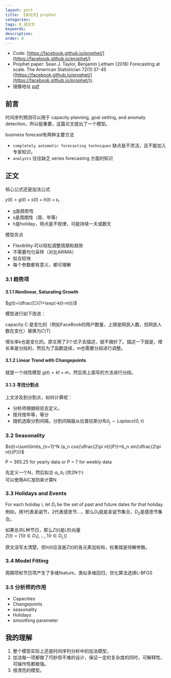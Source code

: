 ```yaml
---
layout: post
title: 【读论文】prophet
categories:
tags: 0_读论文
keywords:
description:
order: 0
---
```


- Code: [https://facebook.github.io/prophet/](https://facebook.github.io/prophet/)
- Prophet paper: Sean J. Taylor, Benjamin Letham (2018) Forecasting at scale. The American Statistician 72(1):37-45 ([https://facebook.github.io/prophet/](https://facebook.github.io/prophet/)).
- 镜像地址 [pdf](/pictures_for_blog/papers/papers/Forecasting%20at%20Scale.pdf)

## 前言
时间序列预测可以用于 capacity planning, goal setting, and anomaly detection，所以挺重要，这篇论文提出了一个模型。

business forecast有两种主要方法
- `completely automatic forecasting techniques` 缺点是不灵活，且不能加入专家知识。
- `analysts` 往往缺乏 series forecasting 方面的知识

## 正文

核心公式还是加法公式

$y(t)=g(t)+s(t)+h(t)+\epsilon_t$
- g是趋势性
- s是周期性（周、年等）
- h是holiday，特点是不规律，可能持续一天或数天

模型优点
- Flexibility:可以轻松调整周期和趋势
- 不需要均匀采样（对比ARIMA）
- 拟合较快
- 每个参数都有意义，都可理解

### 3.1 趋势项
#### 3.1.1 Nonlinear, Saturating Growth

$g(t)=\dfrac{C}{1+\exp(-k(t-m))}$

模型进行如下改进：

capacity C 是变化的（例如FaceBook的用户数量，上限是网民人数，但网民人数在变化）替换为$C(T)$

增长率k也是变化的。原文用了3个式子去描述，就不摘抄了。描述一下就是，增长率是分段的，然后为了函数连续，m也需要分段进行调整。

#### 3.1.2 Linear Trend with Changepoints

就是一个线性模型 $g(t)=kt+m$，然后用上面写的方法进行分段。

#### 3.1.3 寻找分割点
上文涉及到分割点，如何计算呢：
- 分析师根据经验去定义。
- 按月按年等，等分
- 随机选取分割间隔，分割间隔服从拉普拉斯分布$\delta_j\sim Laplace(0,\tau)$

### 3.2 Seasonality

$s(t)=\sum\limits_{n=1}^N (a_n cos(\dfrac{2\pi nt}{P})+b_n sin(\dfrac{2\pi nt}{P}))$  

P = 365.25 for yearly data or P = 7 for weekly data

先定义一个N，然后拟合 $a_i,b_i$ (共2N个)  
可以使用AIC准则来计算N

### 3.3 Holidays and Events

For each holiday i, let $D_i$ be the set of past and future dates for that holiday. 例如，用1代表圣诞节，2代表感恩节...，那么$D_1$就是圣诞节集合，$D_2$是感恩节集合。  

如果总共L种节日，那么$Z(t)$是L阶向量  
$Z(t)=[1(t\in D_1),...,1(t\in D_L)]$  

原文没写太清楚，但$h(t)$应该是$Z(t)$的各元素加权和，权重就是待解参数。

### 3.4 Model Fitting
周期项和节日项产生了多维feature，类似多维回归，优化算法选择L-BFGS

### 3.5 分析师的作用
- Capacities
- Changepoints
- seasonality
- Holidays
- smoothing parameter


## 我的理解

1. 整个模型实际上还是时间序列分析中的加法模型，
2. 加法每一项都做了巧妙但不难的设计，保证一定的复杂度的同时，可解释性、可操作性都极强。
3. 很漂亮的模型。
